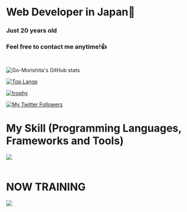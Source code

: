 # Web Developer in Japan👋
### Just 20 years old 
### Feel free to contact me anytime!👍
#
![Go-Morishita's GitHub stats](https://github-readme-stats.vercel.app/api?username=Go-Morishita&show_icons=true&theme=react)

[![Top Langs](https://github-readme-stats.vercel.app/api/top-langs/?username=Go-Morishita&layout=compact&theme=vue-dark)](https://github.com/anuraghazra/github-readme-stats)

[![trophy](https://github-profile-trophy.vercel.app/?username=Go-Morishita&theme=discord)](https://github.com/ryo-ma/github-profile-trophy)

[![My Twitter Followers](https://badgen.net/twitter/follow/Masa36940064)](https://twitter.com/Masa36940064)


# My Skill (Programming Languages, Frameworks and Tools)

<img src="https://skillicons.dev/icons?i=react,vite,bootstrap,vercel,html,css,js,typescript,c,java" /> <br /><br />
  
# NOW TRAINING

<img src="https://skillicons.dev/icons?i=next,firebase" /> <br /><br />
